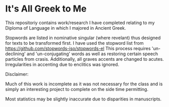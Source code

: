 # It's All Greek to Me

This repositoriy contains work/research I have completed relating to my Diploma of Language in which I majored in Ancient Greek.

Stopwords are listed in nominative singular (where revelant) thus designed for texts to be transformed first. I have used the stopword list from  https://github.com/stopwords-iso/stopwords-el
This process requires 'un-declining' and 'un-conjugating' words as well as restoring certain speech particles from crasis. 
Additionally, all graves accents are changed to acutes. Irregularities in accenting due to enclitics was ignored.


Disclaimer:

Much of this work is incomplete as it was not necessary for the class and is simply an interesting project to complete on the side time permitting.

Most statistics may be slightly inaccurate due to disparities in manuscripts. 